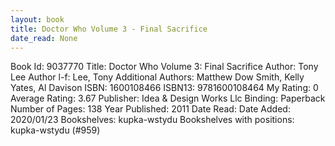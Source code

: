 ```yaml
---
layout: book
title: Doctor Who Volume 3 - Final Sacrifice
date_read: None
---
```


Book Id: 9037770
Title: Doctor Who Volume 3: Final Sacrifice
Author: Tony Lee
Author l-f: Lee, Tony
Additional Authors: Matthew Dow Smith, Kelly Yates, Al Davison
ISBN: 1600108466
ISBN13: 9781600108464
My Rating: 0
Average Rating: 3.67
Publisher: Idea & Design Works Llc
Binding: Paperback
Number of Pages: 138
Year Published: 2011
Date Read: 
Date Added: 2020/01/23
Bookshelves: kupka-wstydu
Bookshelves with positions: kupka-wstydu (#959)

